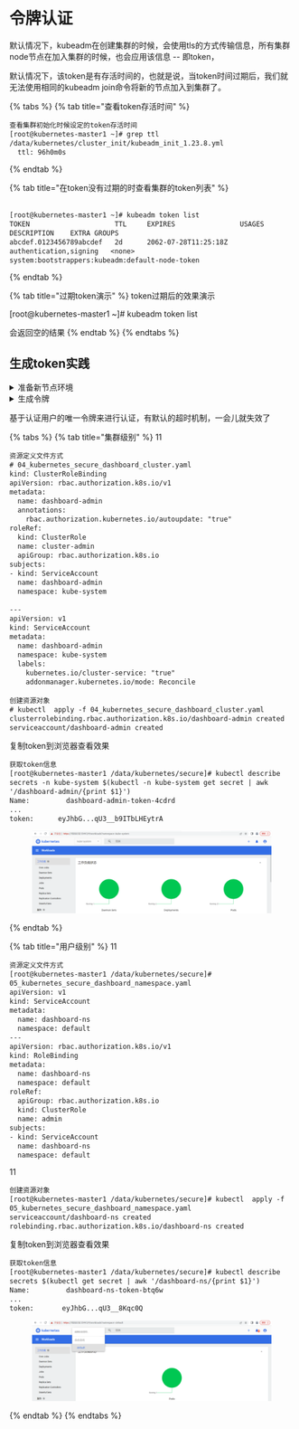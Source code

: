 # 令牌认证



默认情况下，kubeadm在创建集群的时候，会使用tls的方式传输信息，所有集群node节点在加入集群的时候，也会应用该信息 -- 即token，

默认情况下，该token是有存活时间的，也就是说，当token时间过期后，我们就无法使用相同的kubeadm join命令将新的节点加入到集群了。

{% tabs %}
{% tab title="查看token存活时间" %}
```
查看集群初始化时候设定的token存活时间
[root@kubernetes-master1 ~]# grep ttl /data/kubernetes/cluster_init/kubeadm_init_1.23.8.yml
  ttl: 96h0m0s
```


{% endtab %}

{% tab title="在token没有过期的时查看集群的token列表" %}
```

[root@kubernetes-master1 ~]# kubeadm token list
TOKEN                     TTL     EXPIRES                USAGES                   DESCRIPTION    EXTRA GROUPS
abcdef.0123456789abcdef   2d      2062-07-28T11:25:18Z   authentication,signing   <none>     system:bootstrappers:kubeadm:default-node-token
```


{% endtab %}

{% tab title="过期token演示" %}
token过期后的效果演示&#x20;

\[root@kubernetes-master1 \~]# kubeadm token list

会返回空的结果
{% endtab %}
{% endtabs %}

## 生成token实践

<details>

<summary>准备新节点环境</summary>

```
从当前集群中移除 kubernetes-node3环境
[root@kubernetes-master1 ~]# kubectl  delete node kubernetes-node3
node "kubernetes-node3" deleted
​
确认效果
[root@kubernetes-master1 ~]# kubectl get nodes
NAME                 STATUS   ROLES                  AGE    VERSION
kubernetes-master1   Ready    control-plane,master   4d2h   v1.23.8
kubernetes-master2   Ready    control-plane,master   4d2h   v1.23.8
kubernetes-master3   Ready    control-plane,master   4d2h   v1.23.8
kubernetes-node1     Ready    <none>                 4d2h   v1.23.8
kubernetes-node2     Ready    <none>                 4d2h   v1.23.8
```

```
kubernetes-node3环境清空所有集群环境
[root@kubernetes-node3 ~]# kubeadm reset
[root@kubernetes-node3 ~]# rm -f /etc/cni/net.d/*
[root@kubernetes-node3 ~]# reboot
```



</details>

<details>

<summary>生成令牌</summary>

查看历史token的列表

发现没有token历史记录

```
查看当前的token信息
[root@kubernetes-master1 ~]# kubeadm token list
[root@kubernetes-master1 ~]#
```

```
生成token方法
[root@kubernetes-master1 ~]# kubeadm token create
o4hkeo.yfs5qr4ashdjeic6
​
查看效果 只有24小时的有效期
[root@kubernetes-master1 ~]# kubeadm token list
TOKEN                     TTL     EXPIRES                USAGES                   DESCRIPTION    EXTRA GROUPS
o4hkeo.yfs5qr4ashdjeic6   23h     2062-07-29T14:28:02Z   authentication,signing   <none>        system:bootstrappers:kubeadm:default-node-token
```

这个token就是我们为新节点加入在集群生成的内容。

```
获取ca证书sha256编码hash值
[root@kubernetes-master1 ~]# openssl x509 -pubkey -in /etc/kubernetes/pki/ca.crt | openssl rsa -pubin -outform der 2>/dev/null | openssl dgst -sha256 -hex | sed 's/^.* //'
d8a77a69fb0b54cd72a692be83fdcd2c39f203bdc6e729b9d7d63cca3030cfcc
        
生成添加结点命令
[root@kubernetes-node3 ~]# kubeadm join 10.0.0.200:6443 --token o4hkeo.yfs5qr4ashdjeic6 --discovery-token-ca-cert-hash sha256:d8a77a69fb0b54cd72a692be83fdcd2c39f203bdc6e729b9d7d63cca3030cfcc
​
主节点查看效果：
[root@kubernetes-master1 ~]# kubectl get nodes
NAME                 STATUS   ROLES                  AGE    VERSION
kubernetes-master1   Ready    control-plane,master   4d3h   v1.23.8
kubernetes-master2   Ready    control-plane,master   4d3h   v1.23.8
kubernetes-master3   Ready    control-plane,master   4d3h   v1.23.8
kubernetes-node1     Ready    <none>                 4d3h   v1.23.8
kubernetes-node2     Ready    <none>                 4d3h   v1.23.8
kubernetes-node3     Ready    <none>                 39s    v1.23.8
```

新的节点已经添加成功了\


使用 --print-join-command 方法可以更快的输出完整的新阶段添加到集群的命令。

```
精简方法
[root@kubernetes-master1 ~]# kubeadm token create --print-join-command
kubeadm join 10.0.0.200:6443 --token e36qre.9nhy8a3qofq2lgaa --discovery-token-ca-cert-hash sha256:d8a77a69fb0b54cd72a692be83fdcd2c39f203bdc6e729b9d7d63cca3030cfcc
```

</details>



基于认证用户的唯一令牌来进行认证，有默认的超时机制，一会儿就失效了

{% tabs %}
{% tab title="集群级别" %}
11

```
资源定义文件方式 
# 04_kubernetes_secure_dashboard_cluster.yaml
kind: ClusterRoleBinding
apiVersion: rbac.authorization.k8s.io/v1
metadata:
  name: dashboard-admin
  annotations:
    rbac.authorization.kubernetes.io/autoupdate: "true"
roleRef:
  kind: ClusterRole
  name: cluster-admin
  apiGroup: rbac.authorization.k8s.io
subjects:
- kind: ServiceAccount
  name: dashboard-admin
  namespace: kube-system
​
---
apiVersion: v1
kind: ServiceAccount
metadata:
  name: dashboard-admin
  namespace: kube-system
  labels:
    kubernetes.io/cluster-service: "true"
    addonmanager.kubernetes.io/mode: Reconcile
    
创建资源对象
# kubectl  apply -f 04_kubernetes_secure_dashboard_cluster.yaml
clusterrolebinding.rbac.authorization.k8s.io/dashboard-admin created
serviceaccount/dashboard-admin created
```

复制token到浏览器查看效果

```
获取token信息
[root@kubernetes-master1 /data/kubernetes/secure]# kubectl describe secrets -n kube-system $(kubectl -n kube-system get secret | awk '/dashboard-admin/{print $1}')
Name:         dashboard-admin-token-4cdrd
...
token:      eyJhbG...qU3__b9ITbLHEytrA
```

<figure><img src="../../../../.gitbook/assets/image (167).png" alt=""><figcaption></figcaption></figure>
{% endtab %}

{% tab title="用户级别" %}
11

```
资源定义文件方式 
[root@kubernetes-master1 /data/kubernetes/secure]# 05_kubernetes_secure_dashboard_namespace.yaml
apiVersion: v1
kind: ServiceAccount
metadata:
  name: dashboard-ns
  namespace: default
---
apiVersion: rbac.authorization.k8s.io/v1
kind: RoleBinding
metadata:
  name: dashboard-ns
  namespace: default
roleRef:
  apiGroup: rbac.authorization.k8s.io
  kind: ClusterRole
  name: admin
subjects:
- kind: ServiceAccount
  name: dashboard-ns
  namespace: default
```

11

```
创建资源对象
[root@kubernetes-master1 /data/kubernetes/secure]# kubectl  apply -f 05_kubernetes_secure_dashboard_namespace.yaml serviceaccount/dashboard-ns created
rolebinding.rbac.authorization.k8s.io/dashboard-ns created
```

复制token到浏览器查看效果

```
获取token信息
[root@kubernetes-master1 /data/kubernetes/secure]# kubectl describe secrets $(kubectl get secret | awk '/dashboard-ns/{print $1}')
Name:         dashboard-ns-token-btq6w
...
token:       eyJhbG...qU3__8Kqc0Q
```

<figure><img src="../../../../.gitbook/assets/image (168).png" alt=""><figcaption></figcaption></figure>
{% endtab %}
{% endtabs %}

